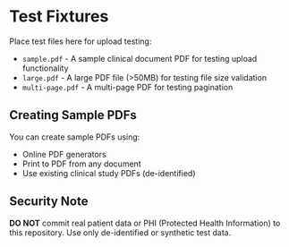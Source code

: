 # Test Fixtures

Place test files here for upload testing:

- `sample.pdf` - A sample clinical document PDF for testing upload functionality
- `large.pdf` - A large PDF file (>50MB) for testing file size validation
- `multi-page.pdf` - A multi-page PDF for testing pagination

## Creating Sample PDFs

You can create sample PDFs using:
- Online PDF generators
- Print to PDF from any document
- Use existing clinical study PDFs (de-identified)

## Security Note

**DO NOT** commit real patient data or PHI (Protected Health Information) to this repository.
Use only de-identified or synthetic test data.
